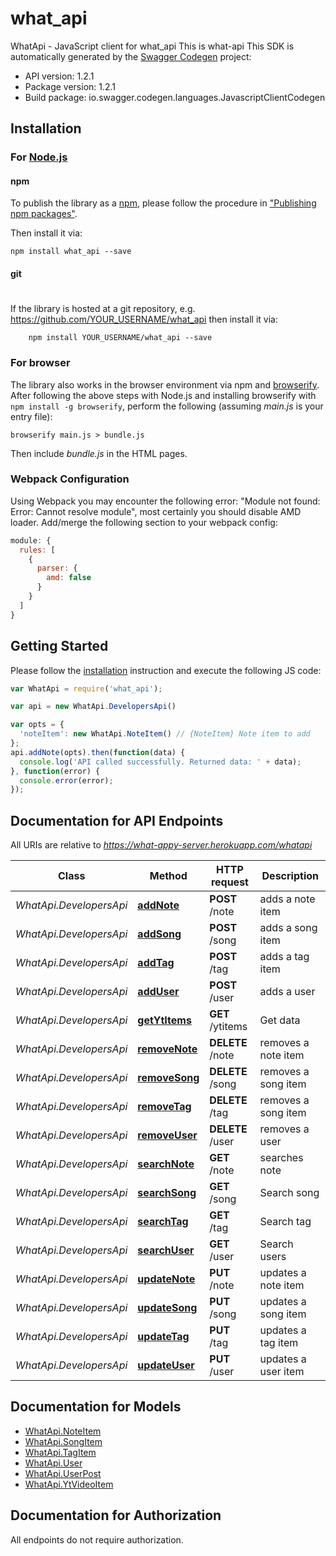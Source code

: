 # what_api

WhatApi - JavaScript client for what_api
This is what-api
This SDK is automatically generated by the [Swagger Codegen](https://github.com/swagger-api/swagger-codegen) project:

- API version: 1.2.1
- Package version: 1.2.1
- Build package: io.swagger.codegen.languages.JavascriptClientCodegen

## Installation

### For [Node.js](https://nodejs.org/)

#### npm

To publish the library as a [npm](https://www.npmjs.com/),
please follow the procedure in ["Publishing npm packages"](https://docs.npmjs.com/getting-started/publishing-npm-packages).

Then install it via:

```shell
npm install what_api --save
```

#### git
#
If the library is hosted at a git repository, e.g.
https://github.com/YOUR_USERNAME/what_api
then install it via:

```shell
    npm install YOUR_USERNAME/what_api --save
```

### For browser

The library also works in the browser environment via npm and [browserify](http://browserify.org/). After following
the above steps with Node.js and installing browserify with `npm install -g browserify`,
perform the following (assuming *main.js* is your entry file):

```shell
browserify main.js > bundle.js
```

Then include *bundle.js* in the HTML pages.

### Webpack Configuration

Using Webpack you may encounter the following error: "Module not found: Error:
Cannot resolve module", most certainly you should disable AMD loader. Add/merge
the following section to your webpack config:

```javascript
module: {
  rules: [
    {
      parser: {
        amd: false
      }
    }
  ]
}
```

## Getting Started

Please follow the [installation](#installation) instruction and execute the following JS code:

```javascript
var WhatApi = require('what_api');

var api = new WhatApi.DevelopersApi()

var opts = { 
  'noteItem': new WhatApi.NoteItem() // {NoteItem} Note item to add
};
api.addNote(opts).then(function(data) {
  console.log('API called successfully. Returned data: ' + data);
}, function(error) {
  console.error(error);
});


```

## Documentation for API Endpoints

All URIs are relative to *https://what-appy-server.herokuapp.com/whatapi*

Class | Method | HTTP request | Description
------------ | ------------- | ------------- | -------------
*WhatApi.DevelopersApi* | [**addNote**](docs/DevelopersApi.md#addNote) | **POST** /note | adds a note item
*WhatApi.DevelopersApi* | [**addSong**](docs/DevelopersApi.md#addSong) | **POST** /song | adds a song item
*WhatApi.DevelopersApi* | [**addTag**](docs/DevelopersApi.md#addTag) | **POST** /tag | adds a tag item
*WhatApi.DevelopersApi* | [**addUser**](docs/DevelopersApi.md#addUser) | **POST** /user | adds a user
*WhatApi.DevelopersApi* | [**getYtItems**](docs/DevelopersApi.md#getYtItems) | **GET** /ytitems | Get data
*WhatApi.DevelopersApi* | [**removeNote**](docs/DevelopersApi.md#removeNote) | **DELETE** /note | removes a note item
*WhatApi.DevelopersApi* | [**removeSong**](docs/DevelopersApi.md#removeSong) | **DELETE** /song | removes a song item
*WhatApi.DevelopersApi* | [**removeTag**](docs/DevelopersApi.md#removeTag) | **DELETE** /tag | removes a song item
*WhatApi.DevelopersApi* | [**removeUser**](docs/DevelopersApi.md#removeUser) | **DELETE** /user | removes a user
*WhatApi.DevelopersApi* | [**searchNote**](docs/DevelopersApi.md#searchNote) | **GET** /note | searches note
*WhatApi.DevelopersApi* | [**searchSong**](docs/DevelopersApi.md#searchSong) | **GET** /song | Search song
*WhatApi.DevelopersApi* | [**searchTag**](docs/DevelopersApi.md#searchTag) | **GET** /tag | Search tag
*WhatApi.DevelopersApi* | [**searchUser**](docs/DevelopersApi.md#searchUser) | **GET** /user | Search users
*WhatApi.DevelopersApi* | [**updateNote**](docs/DevelopersApi.md#updateNote) | **PUT** /note | updates a note item
*WhatApi.DevelopersApi* | [**updateSong**](docs/DevelopersApi.md#updateSong) | **PUT** /song | updates a song item
*WhatApi.DevelopersApi* | [**updateTag**](docs/DevelopersApi.md#updateTag) | **PUT** /tag | updates a tag item
*WhatApi.DevelopersApi* | [**updateUser**](docs/DevelopersApi.md#updateUser) | **PUT** /user | updates a user item


## Documentation for Models

 - [WhatApi.NoteItem](docs/NoteItem.md)
 - [WhatApi.SongItem](docs/SongItem.md)
 - [WhatApi.TagItem](docs/TagItem.md)
 - [WhatApi.User](docs/User.md)
 - [WhatApi.UserPost](docs/UserPost.md)
 - [WhatApi.YtVideoItem](docs/YtVideoItem.md)


## Documentation for Authorization

 All endpoints do not require authorization.

